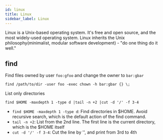 ```yaml
---
id: linux
title: Linux
sidebar_label: Linux
---
```


Linux is a Unix-based operating system. It's free and open source, and the most widely-used operating system.
Linux inherits the Unix philosophy(minimalist, modular software development) - "do one thing do it well."

## find

Find files owned by user `foo:gfoo` and change the owner to `bar:gbar`

```
find /path/to/dir -user foo -exec chown -h bar:gbar {} \;
```

List only directories

```
find $HOME -maxdepth 1 -type d |tail -n +2 |cut -d '/' -f 3-4
```

* `find $HOME -maxdepth 1 -type d`: Find directories in $HOME. 
  Avoid recursive search, which is the default action of the find command.
* `tail -n +2`: List from the 2nd line. The first line is the current directory, which is the $HOME itself
* `cut -d '/' -f 3-4`: Cut the line by '\', and print from 3rd to 4th
